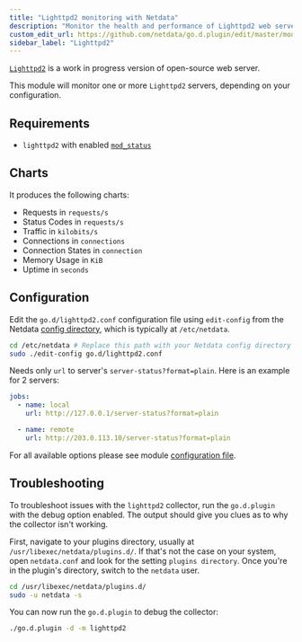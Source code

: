 ```yaml
---
title: "Lighttpd2 monitoring with Netdata"
description: "Monitor the health and performance of Lighttpd2 web servers with zero configuration, per-second metric granularity, and interactive visualizations."
custom_edit_url: https://github.com/netdata/go.d.plugin/edit/master/modules/lighttpd2/README.md
sidebar_label: "Lighttpd2"
---
```




[`Lighttpd2`](https://redmine.lighttpd.net/projects/lighttpd2) is a work in progress version of open-source web server.

This module will monitor one or more `Lighttpd2` servers, depending on your configuration.

## Requirements

- `lighttpd2` with enabled [`mod_status`](https://doc.lighttpd.net/lighttpd2/mod_status.html)

## Charts

It produces the following charts:

- Requests in `requests/s`
- Status Codes in `requests/s`
- Traffic in `kilobits/s`
- Connections in `connections`
- Connection States in  `connection`
- Memory Usage in `KiB`
- Uptime in `seconds`

## Configuration

Edit the `go.d/lighttpd2.conf` configuration file using `edit-config` from the
Netdata [config directory](/docs/configure/nodes), which is typically at `/etc/netdata`.

```bash
cd /etc/netdata # Replace this path with your Netdata config directory
sudo ./edit-config go.d/lighttpd2.conf
```

Needs only `url` to server's `server-status?format=plain`. Here is an example for 2 servers:

```yaml
jobs:
  - name: local
    url: http://127.0.0.1/server-status?format=plain

  - name: remote
    url: http://203.0.113.10/server-status?format=plain
```

For all available options please see
module [configuration file](https://github.com/netdata/go.d.plugin/blob/master/config/go.d/lighttpd2.conf).

## Troubleshooting

To troubleshoot issues with the `lighttpd2` collector, run the `go.d.plugin` with the debug option enabled. The output
should give you clues as to why the collector isn't working.

First, navigate to your plugins directory, usually at `/usr/libexec/netdata/plugins.d/`. If that's not the case on your
system, open `netdata.conf` and look for the setting `plugins directory`. Once you're in the plugin's directory, switch
to the `netdata` user.

```bash
cd /usr/libexec/netdata/plugins.d/
sudo -u netdata -s
```

You can now run the `go.d.plugin` to debug the collector:

```bash
./go.d.plugin -d -m lighttpd2
```
